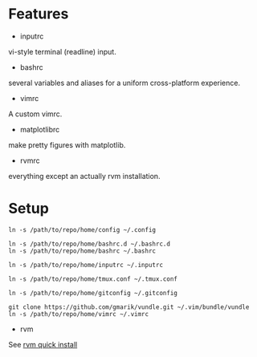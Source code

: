Features
========

* inputrc

vi-style terminal (readline) input.

* bashrc

several variables and aliases for a uniform cross-platform experience.

* vimrc

A custom vimrc.

* matplotlibrc

make pretty figures with matplotlib.

* rvmrc

everything except an actually rvm installation.

Setup
=====

    ln -s /path/to/repo/home/config ~/.config

    ln -s /path/to/repo/home/bashrc.d ~/.bashrc.d
    ln -s /path/to/repo/home/bashrc ~/.bashrc

    ln -s /path/to/repo/home/inputrc ~/.inputrc

    ln -s /path/to/repo/home/tmux.conf ~/.tmux.conf

    ln -s /path/to/repo/home/gitconfig ~/.gitconfig

    git clone https://github.com/gmarik/vundle.git ~/.vim/bundle/vundle
    ln -s /path/to/repo/home/vimrc ~/.vimrc

* rvm

See [rvm quick install](http://beginrescueend.com/)
